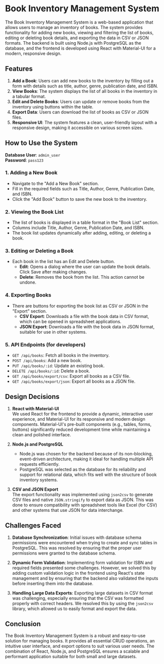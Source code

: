 # Book Inventory Management System

The Book Inventory Management System is a web-based application that allows users to manage an inventory of books. The system provides functionality for adding new books, viewing and filtering the list of books, editing or deleting book details, and exporting the data in CSV or JSON formats. The backend is built using Node.js with PostgreSQL as the database, and the frontend is developed using React with Material-UI for a modern, responsive design.

## Features
1. **Add a Book**: Users can add new books to the inventory by filling out a form with details such as title, author, genre, publication date, and ISBN.
2. **View Books**: The system displays the list of all books in the inventory in a tabular format.
3. **Edit and Delete Books**: Users can update or remove books from the inventory using buttons within the table.
4. **Export Data**: Users can download the list of books as CSV or JSON files.
5. **Responsive UI**: The system features a clean, user-friendly layout with a responsive design, making it accessible on various screen sizes.

## How to Use the System
**Database User**: `admin_user`  
**Password**: `pass123`

### 1. Adding a New Book
- Navigate to the "Add a New Book" section.
- Fill in the required fields such as Title, Author, Genre, Publication Date, and ISBN.
- Click the "Add Book" button to save the new book to the inventory.

### 2. Viewing the Book List
- The list of books is displayed in a table format in the "Book List" section.
- Columns include Title, Author, Genre, Publication Date, and ISBN.
- The book list updates dynamically after adding, editing, or deleting a book.

### 3. Editing or Deleting a Book
- Each book in the list has an Edit and Delete button.
  - **Edit**: Opens a dialog where the user can update the book details. Click Save after making changes.
  - **Delete**: Removes the book from the list. This action cannot be undone.

### 4. Exporting Books
- There are buttons for exporting the book list as CSV or JSON in the "Export" section.
  - **CSV Export**: Downloads a file with the book data in CSV format, which can be opened in spreadsheet applications.
  - **JSON Export**: Downloads a file with the book data in JSON format, suitable for use in other systems.

### 5. API Endpoints (for developers)
- `GET /api/books`: Fetch all books in the inventory.
- `POST /api/books`: Add a new book.
- `PUT /api/books/:id`: Update an existing book.
- `DELETE /api/books/:id`: Delete a book.
- `GET /api/books/export/csv`: Export all books as a CSV file.
- `GET /api/books/export/json`: Export all books as a JSON file.

## Design Decisions
1. **React with Material-UI**  
   We used React for the frontend to provide a dynamic, interactive user experience, and Material-UI for its responsive and modern design components. Material-UI's pre-built components (e.g., tables, forms, buttons) significantly reduced development time while maintaining a clean and polished interface.

2. **Node.js and PostgreSQL**  
   - Node.js was chosen for the backend because of its non-blocking, event-driven architecture, making it ideal for handling multiple API requests efficiently.
   - PostgreSQL was selected as the database for its reliability and support for relational data, which fits well with the structure of book inventory systems.

3. **CSV and JSON Export**  
   The export functionality was implemented using `json2csv` to generate CSV files and native `JSON.stringify` to export data as JSON. This was done to ensure compatibility with spreadsheet tools like Excel (for CSV) and other systems that use JSON for data interchange.

## Challenges Faced
1. **Database Synchronization**: Initial issues with database schema permissions were encountered when trying to create and sync tables in PostgreSQL. This was resolved by ensuring that the proper user permissions were granted to the database schema.

2. **Dynamic Form Validation**: Implementing form validation for ISBN and required fields presented some challenges. However, we solved this by adding custom validation logic in the frontend using React's state management and by ensuring that the backend also validated the inputs before inserting them into the database.

3. **Handling Large Data Exports**: Exporting large datasets in CSV format was challenging, especially ensuring that the CSV was formatted properly with correct headers. We resolved this by using the `json2csv` library, which allowed us to easily format and export the data.

## Conclusion
The Book Inventory Management System is a robust and easy-to-use solution for managing books. It provides all essential CRUD operations, an intuitive user interface, and export options to suit various user needs. The combination of React, Node.js, and PostgreSQL ensures a scalable and performant application suitable for both small and large datasets.
